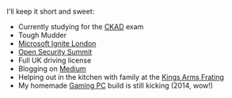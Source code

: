 I'll keep it short and sweet:
  
- Currently studying for the [CKAD](https://www.cncf.io/certification/ckad/) exam
- Tough Mudder
- [Microsoft Ignite London](https://myignite.microsoft.com/home)
- [Open Security Summit](https://open-security-summit.org/)
- Full UK driving license
- Blogging on [Medium](https://medium.com/@ahewitt_89859)
- Helping out in the kitchen with family at the [Kings Arms Frating](https://www.thekingsarmsfrating.co.uk/)
- My homemade [Gaming PC](https://pcpartpicker.com/b/WvTWGX) build is still kicking (2014, wow!)
